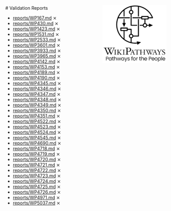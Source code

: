 <img style="float: right; width: 200px" src="logo.png" />
# Validation Reports

* [reports/WP167.md](reports/WP167.md) ⨯
* [reports/WP430.md](reports/WP430.md) ⨯
* [reports/WP1423.md](reports/WP1423.md) ⨯
* [reports/WP1531.md](reports/WP1531.md) ⨯
* [reports/WP2533.md](reports/WP2533.md) ⨯
* [reports/WP3601.md](reports/WP3601.md) ⨯
* [reports/WP3933.md](reports/WP3933.md) ⨯
* [reports/WP3965.md](reports/WP3965.md) ⨯
* [reports/WP4142.md](reports/WP4142.md) ⨯
* [reports/WP4153.md](reports/WP4153.md) ⨯
* [reports/WP4189.md](reports/WP4189.md) ⨯
* [reports/WP4190.md](reports/WP4190.md) ⨯
* [reports/WP4345.md](reports/WP4345.md) ⨯
* [reports/WP4346.md](reports/WP4346.md) ⨯
* [reports/WP4347.md](reports/WP4347.md) ⨯
* [reports/WP4348.md](reports/WP4348.md) ⨯
* [reports/WP4349.md](reports/WP4349.md) ⨯
* [reports/WP4350.md](reports/WP4350.md) ⨯
* [reports/WP4351.md](reports/WP4351.md) ⨯
* [reports/WP4522.md](reports/WP4522.md) ⨯
* [reports/WP4523.md](reports/WP4523.md) ⨯
* [reports/WP4524.md](reports/WP4524.md) ⨯
* [reports/WP4545.md](reports/WP4545.md) ⨯
* [reports/WP4690.md](reports/WP4690.md) ⨯
* [reports/WP4718.md](reports/WP4718.md) ⨯
* [reports/WP4719.md](reports/WP4719.md) ⨯
* [reports/WP4720.md](reports/WP4720.md) ⨯
* [reports/WP4721.md](reports/WP4721.md) ⨯
* [reports/WP4722.md](reports/WP4722.md) ⨯
* [reports/WP4723.md](reports/WP4723.md) ⨯
* [reports/WP4724.md](reports/WP4724.md) ⨯
* [reports/WP4725.md](reports/WP4725.md) ⨯
* [reports/WP4726.md](reports/WP4726.md) ⨯
* [reports/WP4971.md](reports/WP4971.md) ⨯
* [reports/WP5037.md](reports/WP5037.md) ⨯
